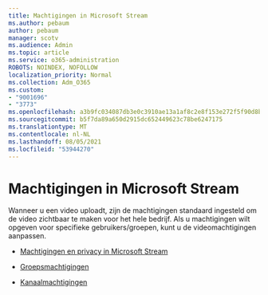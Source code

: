```yaml
---
title: Machtigingen in Microsoft Stream
ms.author: pebaum
author: pebaum
manager: scotv
ms.audience: Admin
ms.topic: article
ms.service: o365-administration
ROBOTS: NOINDEX, NOFOLLOW
localization_priority: Normal
ms.collection: Adm_O365
ms.custom:
- "9001696"
- "3773"
ms.openlocfilehash: a3b9fc034087db3e0c3910ae13a1af8c2e8f153e272f5f90d8b2efcc6afb8dbe
ms.sourcegitcommit: b5f7da89a650d2915dc652449623c78be6247175
ms.translationtype: MT
ms.contentlocale: nl-NL
ms.lasthandoff: 08/05/2021
ms.locfileid: "53944270"
---
```

# <a name="permissions-in-microsoft-stream"></a>Machtigingen in Microsoft Stream

Wanneer u een video uploadt, zijn de machtigingen standaard ingesteld om de video zichtbaar te maken voor het hele bedrijf. Als u machtigingen wilt opgeven voor specifieke gebruikers/groepen, kunt u de videomachtigingen aanpassen.

- [Machtigingen en privacy in Microsoft Stream](https://docs.microsoft.com/stream/portal-permissions)

- [Groepsmachtigingen](https://docs.microsoft.com/stream/portal-permissions#group-permissions)

- [Kanaalmachtigingen](https://docs.microsoft.com/stream/portal-permissions#channel-permissions)